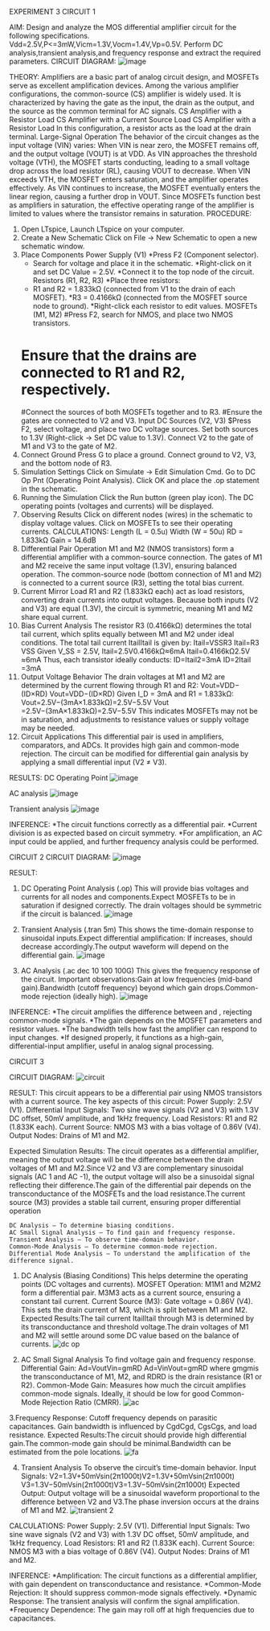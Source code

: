 
EXPERIMENT 3
CIRCUIT 1

AIM: Design and analyze the MOS differential amplifier circuit for the following specifications.
Vdd=2.5V,P<=3mW,Vicm=1.3V,Vocm=1.4V,Vp=0.5V. Perform DC analysis,transient analysis,and frequency response and extract the required parameters.
CIRCUIT DIAGRAM: ![image](https://github.com/user-attachments/assets/6517842a-a382-4a34-89b1-340af4a62dae)

THEORY:
Amplifiers are a basic part of analog circuit design, and MOSFETs serve as excellent amplification devices. Among the various amplifier configurations, the common-source (CS) amplifier is widely used. It is characterized by having the gate as the input, the drain as the output, and the source as the common terminal for AC signals.
CS Amplifier with a Resistor Load
CS Amplifier with a Current Source Load
CS Amplifier with a Resistor Load
In this configuration, a resistor acts as the load at the drain terminal.
Large-Signal Operation
The behavior of the circuit changes as the input voltage (VIN) varies:
When VIN is near zero, the MOSFET remains off, and the output voltage (VOUT) is at VDD.
As VIN approaches the threshold voltage (VTH), the MOSFET starts conducting, leading to a small voltage drop across the load resistor (RL), causing VOUT to decrease.
When VIN exceeds VTH, the MOSFET enters saturation, and the amplifier operates effectively.
As VIN continues to increase, the MOSFET eventually enters the linear region, causing a further drop in VOUT.
Since MOSFETs function best as amplifiers in saturation, the effective operating range of the amplifier is limited to values where the transistor remains in saturation.
PROCEDURE:
1. Open LTspice, Launch LTspice on your computer.
2. Create a New Schematic
 Click on File → New Schematic to open a new schematic window.
3. Place Components
Power Supply (V1)
     *Press F2 (Component selector).
    * Search for voltage and place it in the schematic.
     *Right-click on it and set DC Value = 2.5V.
    *Connect it to the top node of the circuit.
Resistors (R1, R2, R3)
   *Place three resistors:
   * R1 and R2 = 1.833kΩ (connected from V1 to the drain of each MOSFET).
   *R3 = 0.4166kΩ (connected from the MOSFET source node to ground).
    *Right-click each resistor to edit values.
MOSFETs (M1, M2)
    #Press F2, search for NMOS, and place two NMOS transistors.
   # Ensure that the drains are connected to R1 and R2, respectively.
    #Connect the sources of both MOSFETs together and to R3.
    #Ensure the gates are connected to V2 and V3.
Input DC Sources (V2, V3)
    $Press F2, select voltage, and place two DC voltage sources.
     Set both sources to 1.3V (Right-click → Set DC value to 1.3V).
    Connect V2 to the gate of M1 and V3 to the gate of M2.
4. Connect Ground
    Press G to place a ground.
    Connect ground to V2, V3, and the bottom node of R3.
5. Simulation Settings
   Click on Simulate → Edit Simulation Cmd.
    Go to DC Op Pnt (Operating Point Analysis).
    Click OK and place the .op statement in the schematic.
6. Running the Simulation
    Click the Run button (green play icon).
    The DC operating points (voltages and currents) will be displayed.
7. Observing Results
    Click on different nodes (wires) in the schematic to display voltage values.
    Click on MOSFETs to see their operating currents.
CALCULATIONS:
Length (L = 0.5u)
Width (W = 50u)
RD = 1.833kΩ
Gain = 14.6dB
1. Differential Pair Operation
    M1 and M2 (NMOS transistors) form a differential amplifier with a common-source connection.
    The gates of M1 and M2 receive the same input voltage (1.3V), ensuring balanced operation.
    The common-source node (bottom connection of M1 and M2) is connected to a current source (R3), setting the total bias current.
2. Current Mirror Load
    R1 and R2 (1.833kΩ each) act as load resistors, converting drain currents into output voltages.
    Because both inputs (V2 and V3) are equal (1.3V), the circuit is symmetric, meaning M1 and M2 share equal current.
3. Bias Current Analysis
    The resistor R3 (0.4166kΩ) determines the total tail current, which splits equally between M1 and M2 under ideal conditions.
    The total tail current ItailItail​ is given by:
    Itail=VSSR3
    Itail​=R3​VSS​​ Given V_SS = 2.5V,
    Itail=2.5V0.4166kΩ≈6mA
    Itail​=0.4166kΩ2.5V​≈6mA Thus, each transistor ideally conducts:
    ID=Itail2=3mA
    ID​=2Itail​​=3mA
4. Output Voltage Behavior
    The drain voltages at M1 and M2 are determined by the current flowing through R1 and R2:
    Vout=VDD−(ID×RD)
    Vout​=VDD​−(ID​×RD​) Given I_D = 3mA and R1 = 1.833kΩ:
    Vout=2.5V−(3mA×1.833kΩ)=2.5V−5.5V
    Vout​=2.5V−(3mA×1.833kΩ)=2.5V−5.5V This indicates MOSFETs may not be in saturation, and adjustments to resistance values or supply voltage may be needed.
5. Circuit Applications
    This differential pair is used in amplifiers, comparators, and ADCs.
    It provides high gain and common-mode rejection.
    The circuit can be modified for differential gain analysis by applying a small differential input (V2 ≠ V3).

RESULTS:
DC Operating Point
![image](https://github.com/user-attachments/assets/44c12d60-8ebf-413d-b54a-25304b4c0c4d)

AC analysis
![image](https://github.com/user-attachments/assets/862ac7d1-c281-4369-8d8e-f3575459952e)

Transient analysis
![image](https://github.com/user-attachments/assets/ca51fc52-fc44-49b1-88a0-be3db8e79af8)




INFERENCE:
*The circuit functions correctly as a differential pair.
*Current division is as expected based on circuit symmetry.
*For amplification, an AC input could be applied, and further frequency analysis could be performed.

CIRCUIT 2
CIRCUIT DIAGRAM:
![image](https://github.com/user-attachments/assets/56bf69a7-58ec-4d43-8611-8922be45800c)


RESULT:
1. DC Operating Point Analysis (.op)
This will provide bias voltages and currents for all nodes and components.Expect MOSFETs to be in saturation if designed correctly.
The drain voltages should be symmetric if the circuit is balanced.
![image](https://github.com/user-attachments/assets/d4f33bfa-428d-4b8b-b37d-66f492072d59)


2. Transient Analysis (.tran 5m)
This shows the time-domain response to sinusoidal inputs.Expect differential amplification:
If  increases,  should decrease accordingly.The output waveform will depend on the differential gain.
![image](https://github.com/user-attachments/assets/2374ca9f-f735-4b49-a3b5-d11af25f4363)


3. AC Analysis (.ac dec 10 100 100G)
This gives the frequency response of the circuit.
Important observations:Gain at low frequencies (mid-band gain).Bandwidth (cutoff frequency) beyond which gain drops.Common-mode rejection (ideally high).
![image](https://github.com/user-attachments/assets/105510f7-e1f0-4edd-8f39-fac039050448)


INFERENCE:
*The circuit amplifies the difference between  and , rejecting common-mode signals.
*The gain depends on the MOSFET parameters and resistor values.
*The bandwidth tells how fast the amplifier can respond to input changes.
*If designed properly, it functions as a high-gain, differential-input amplifier, useful in analog signal processing.

CIRCUIT 3

CIRCUIT DIAGRAM:
![circuit](https://github.com/user-attachments/assets/f3ca81e7-3848-4c1d-b71a-06c7a19c361b)

RESULT:
This circuit appears to be a differential pair using NMOS transistors with a current source. The key aspects of this circuit:
Power Supply: 2.5V (V1).
Differential Input Signals: Two sine wave signals (V2 and V3) with 1.3V DC offset, 50mV amplitude, and 1kHz frequency.
Load Resistors: R1 and R2 (1.833K each). Current Source: NMOS M3 with a bias voltage of 0.86V (V4).
Output Nodes: Drains of M1 and M2.

Expected Simulation Results:
The circuit operates as a differential amplifier, meaning the output voltage will be the difference between the drain voltages of M1 and M2.Since V2 and V3 are complementary sinusoidal signals (AC 1 and AC -1), the output voltage will also be a sinusoidal signal reflecting their difference.The gain of the differential pair depends on the transconductance of the MOSFETs and the load resistance.The current source (M3) provides a stable tail current, ensuring proper differential operation

    DC Analysis – To determine biasing conditions.
    AC Small Signal Analysis – To find gain and frequency response.
    Transient Analysis – To observe time-domain behavior.
    Common-Mode Analysis – To determine common-mode rejection.
    Differential Mode Analysis – To understand the amplification of the difference signal.

1. DC Analysis (Biasing Conditions)
This helps determine the operating points (DC voltages and currents).
MOSFET Operation:
        M1M1​ and M2M2​ form a differential pair.
        M3M3​ acts as a current source, ensuring a constant tail current.
Current Source (M3):
        Gate voltage = 0.86V (V4).
        This sets the drain current of M3, which is split between M1 and M2.
Expected Results:The tail current ItailItail​ through M3 is determined by its transconductance and threshold voltage.The drain voltages of M1 and M2 will settle around some DC value based on the balance of currents.
![dc op](https://github.com/user-attachments/assets/6cd41a82-f6b0-423f-9f57-4d2f4f121ef7)

2. AC Small Signal Analysis
To find voltage gain and frequency response.
Differential Gain:
    Ad=VoutVin=gmRD
    Ad​=Vin​Vout​​=gm​RD​
where gmgm​ is the transconductance of M1, M2, and RDRD​ is the drain resistance (R1 or R2).
 Common-Mode Gain:
        Measures how much the circuit amplifies common-mode signals.
        Ideally, it should be low for good Common-Mode Rejection Ratio (CMRR).
   ![ac](https://github.com/user-attachments/assets/1b7439ae-156a-4090-9d41-24a603d69d44)


3.Frequency Response:
        Cutoff frequency depends on parasitic capacitances.
        Gain bandwidth is influenced by CgdCgd​, CgsCgs​, and load resistance.
Expected Results:The circuit should provide high differential gain.The common-mode gain should be minimal.Bandwidth can be estimated from the pole locations.
![fa](https://github.com/user-attachments/assets/21123a74-2f04-4c7d-a80b-2c966eab2c81)

4. Transient Analysis
To observe the circuit’s time-domain behavior.
Input Signals:
        V2=1.3V+50mVsin⁡(2π1000t)V2​=1.3V+50mVsin(2π1000t)
        V3=1.3V−50mVsin⁡(2π1000t)V3​=1.3V−50mVsin(2π1000t)
 Expected Output: Output voltage will be a sinusoidal waveform proportional to the difference between V2 and V3.The phase inversion occurs at the drains of M1 and M2.
![transient 2](https://github.com/user-attachments/assets/1964c52d-a390-437c-a76a-357a943d0055)

CALCULATIONS:
Power Supply: 2.5V (V1).
Differential Input Signals: Two sine wave signals (V2 and V3) with 1.3V DC offset, 50mV amplitude, and 1kHz frequency.
Load Resistors: R1 and R2 (1.833K each).
Current Source: NMOS M3 with a bias voltage of 0.86V (V4).
Output Nodes: Drains of M1 and M2.

INFERENCE:
*Amplification: The circuit functions as a differential amplifier, with gain dependent on transconductance and resistance.
*Common-Mode Rejection: It should suppress common-mode signals effectively.
*Dynamic Response: The transient analysis will confirm the signal amplification.
*Frequency Dependence: The gain may roll off at high frequencies due to capacitances.
